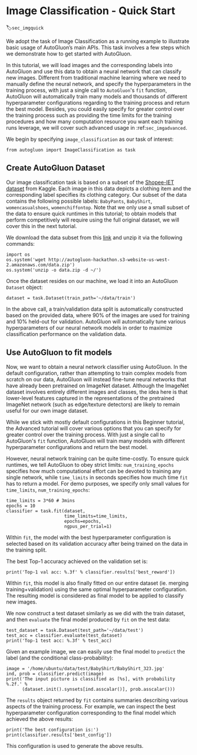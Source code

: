 # Image Classification - Quick Start
:label:`sec_imgquick`

We adopt the task of Image Classification as a running example to illustrate basic usage of AutoGluon’s main APIs. This task involves a few steps which we demonstrate how to get started with AutoGluon. 

In this tutorial, we will load images and the corresponding labels into AutoGluon and use this data to obtain a neural network that can classify new images. Different from traditional machine learning where we need to manually define the neural network, and specify the hyperparameters in the training process, with just a single call to `AutoGluon`'s `fit` function, AutoGluon will automatically train many models and thousands of different hyperparameter configurations regarding to the training process and return the best model.
Besides, you could easily specify for greater control over the training process such as providing the time limits for the training procedures and how many computation resource you want each training runs leverage, we will cover such advanced usage in :ref:`sec_imgadvanced`. 

We begin by specifying `image_classification` as our task of interest:

```{.python .input}
from autogluon import ImageClassification as task
```


## Create AutoGluon Dataset

Our image classification task is based on a subset of the [Shopee-IET dataset](https://www.kaggle.com/c/shopee-iet-machine-learning-competition/data) from Kaggle. Each image in this data depicts a clothing item and the corresponding label specifies its clothing category.
Our subset of the data contains the following possible labels: `BabyPants`, `BabyShirt`, `womencasualshoes`, `womenchiffontop`. Note that we only use a small subset of the data to ensure quick runtimes in this tutorial; to obtain models that perform competitively will require using the full original dataset, we will cover this in the next tutorial.  

We download the data subset from this [link](../data.zip)
and unzip it via the following commands:

```{.python .input}
import os
os.system('wget http://autogluon-hackathon.s3-website-us-west-2.amazonaws.com/data.zip')
os.system('unzip -o data.zip -d ~/')
```

Once the dataset resides on our machine, we load it into an AutoGluon `Dataset` object: 

```{.python .input}
dataset = task.Dataset(train_path='~/data/train')
```

In the above call, a train/validation data split is automatically constructed based on the provided data, where 90% of the images are used for training and 10% held-out for validation. AutoGluon will automatically tune various hyperparameters of our neural network models in order to maximize classification performance on the validation data.  



## Use AutoGluon to fit models

Now, we want to obtain a neural network classifier using AutoGluon. In the default configuration, rather than attempting to train complex models from scratch on our data, AutoGluon will instead fine-tune neural networks that have already been pretrained on ImageNet dataset. Although the ImageNet dataset involves entirely different images and classes, the idea here is that lower-level features captured in the representations of the pretrained ImageNet network (such as edge/texture detectors) are likely to remain useful for our own image dataset.  

While we stick with mostly default configurations in this Beginner tutorial, the Advanced tutorial will cover various options that you can specify for greater control over the training process. With just a single call to AutoGluon's `fit` function, AutoGluon will train many models with different hyperparameter configurations and return the best model.

However, neural network training can be quite time-costly. To ensure quick runtimes, we tell AutoGluon to obey strict limits: `num_training_epochs` specifies how much computational effort can be devoted to training any single network, while `time_limits` in seconds specifies how much time `fit` has to return a model. For demo purposes, we specify only small values for `time_limits`, `num_training_epochs`:

```{.python .input}
time_limits = 3*60 # 3mins
epochs = 10
classifier = task.fit(dataset,
                      time_limits=time_limits,
                      epochs=epochs,
                      ngpus_per_trial=1)
```

Within `fit`, the model with the best hyperparameter configuration is selected based on its validation accuracy after being trained on the data in the training split.  

The best Top-1 accuracy achieved on the validation set is:

```{.python .input}
print('Top-1 val acc: %.3f' % classifier.results['best_reward'])
```

Within `fit`, this model is also finally fitted on our entire dataset (ie. merging training+validation) using the same optimal hyperparameter configuration. The resulting model is considered as final model to be applied to classify new images.

We now construct a test dataset similarly as we did with the train dataset, and then `evaluate` the final model produced by `fit` on the test data:

```{.python .input}
test_dataset = task.Dataset(test_path='~/data/test')
test_acc = classifier.evaluate(test_dataset)
print('Top-1 test acc: %.3f' % test_acc)
```

Given an example image, we can easily use the final model to `predict` the label (and the conditional class-probability):

```{.python .input}
image = '/home/ubuntu/data/test/BabyShirt/BabyShirt_323.jpg'
ind, prob = classifier.predict(image)
print('The input picture is classified as [%s], with probability %.2f.' %
      (dataset.init().synsets[ind.asscalar()], prob.asscalar()))
```

The `results` object returned by `fit` contains summaries describing various aspects of the training process.
For example, we can inspect the best hyperparameter configuration corresponding to the final model which achieved the above results:

```{.python .input}
print('The best configuration is:')
print(classifier.results['best_config'])
```

This configuration is used to generate the above results.
